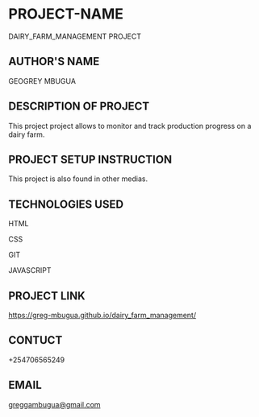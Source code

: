 
# PROJECT-NAME
DAIRY_FARM_MANAGEMENT PROJECT

## AUTHOR'S NAME
GEOGREY MBUGUA

## DESCRIPTION OF PROJECT
This project project allows to monitor and track production progress on a dairy farm.

## PROJECT SETUP INSTRUCTION
This project is also found in other medias.

## TECHNOLOGIES USED

HTML

CSS

GIT

JAVASCRIPT

## PROJECT LINK
https://greg-mbugua.github.io/dairy_farm_management/


## CONTUCT
+254706565249

## EMAIL
greggambugua@gmail.com
